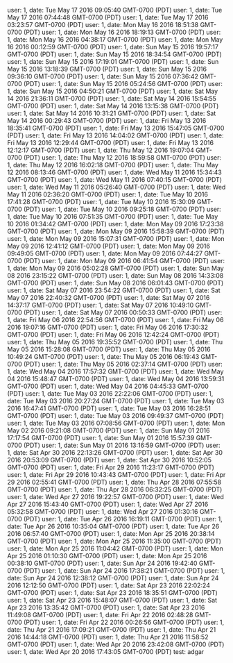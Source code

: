 user: 1, date: Tue May 17 2016 09:05:40 GMT-0700 (PDT)
user: 1, date: Tue May 17 2016 07:44:48 GMT-0700 (PDT)
user: 1, date: Tue May 17 2016 03:23:57 GMT-0700 (PDT)
user: 1, date: Mon May 16 2016 18:51:38 GMT-0700 (PDT)
user: 1, date: Mon May 16 2016 18:19:13 GMT-0700 (PDT)
user: 1, date: Mon May 16 2016 04:38:17 GMT-0700 (PDT)
user: 1, date: Mon May 16 2016 00:12:59 GMT-0700 (PDT)
user: 1, date: Sun May 15 2016 19:57:17 GMT-0700 (PDT)
user: 1, date: Sun May 15 2016 18:34:54 GMT-0700 (PDT)
user: 1, date: Sun May 15 2016 17:19:01 GMT-0700 (PDT)
user: 1, date: Sun May 15 2016 13:18:39 GMT-0700 (PDT)
user: 1, date: Sun May 15 2016 09:36:10 GMT-0700 (PDT)
user: 1, date: Sun May 15 2016 07:36:42 GMT-0700 (PDT)
user: 1, date: Sun May 15 2016 05:24:56 GMT-0700 (PDT)
user: 1, date: Sun May 15 2016 04:50:21 GMT-0700 (PDT)
user: 1, date: Sat May 14 2016 21:36:11 GMT-0700 (PDT)
user: 1, date: Sat May 14 2016 15:54:55 GMT-0700 (PDT)
user: 1, date: Sat May 14 2016 13:15:38 GMT-0700 (PDT)
user: 1, date: Sat May 14 2016 10:31:21 GMT-0700 (PDT)
user: 1, date: Sat May 14 2016 00:29:43 GMT-0700 (PDT)
user: 1, date: Fri May 13 2016 18:35:41 GMT-0700 (PDT)
user: 1, date: Fri May 13 2016 15:47:05 GMT-0700 (PDT)
user: 1, date: Fri May 13 2016 14:04:02 GMT-0700 (PDT)
user: 1, date: Fri May 13 2016 12:29:44 GMT-0700 (PDT)
user: 1, date: Fri May 13 2016 12:12:17 GMT-0700 (PDT)
user: 1, date: Thu May 12 2016 19:07:04 GMT-0700 (PDT)
user: 1, date: Thu May 12 2016 18:59:58 GMT-0700 (PDT)
user: 1, date: Thu May 12 2016 16:02:18 GMT-0700 (PDT)
user: 1, date: Thu May 12 2016 08:13:46 GMT-0700 (PDT)
user: 1, date: Wed May 11 2016 15:34:43 GMT-0700 (PDT)
user: 1, date: Wed May 11 2016 07:40:15 GMT-0700 (PDT)
user: 1, date: Wed May 11 2016 05:26:40 GMT-0700 (PDT)
user: 1, date: Wed May 11 2016 02:36:20 GMT-0700 (PDT)
user: 1, date: Tue May 10 2016 17:41:28 GMT-0700 (PDT)
user: 1, date: Tue May 10 2016 15:30:09 GMT-0700 (PDT)
user: 1, date: Tue May 10 2016 09:25:18 GMT-0700 (PDT)
user: 1, date: Tue May 10 2016 07:51:35 GMT-0700 (PDT)
user: 1, date: Tue May 10 2016 01:34:42 GMT-0700 (PDT)
user: 1, date: Mon May 09 2016 17:23:38 GMT-0700 (PDT)
user: 1, date: Mon May 09 2016 15:58:39 GMT-0700 (PDT)
user: 1, date: Mon May 09 2016 15:07:31 GMT-0700 (PDT)
user: 1, date: Mon May 09 2016 12:41:12 GMT-0700 (PDT)
user: 1, date: Mon May 09 2016 09:49:05 GMT-0700 (PDT)
user: 1, date: Mon May 09 2016 07:44:27 GMT-0700 (PDT)
user: 1, date: Mon May 09 2016 06:41:54 GMT-0700 (PDT)
user: 1, date: Mon May 09 2016 05:02:28 GMT-0700 (PDT)
user: 1, date: Sun May 08 2016 23:15:22 GMT-0700 (PDT)
user: 1, date: Sun May 08 2016 14:33:08 GMT-0700 (PDT)
user: 1, date: Sun May 08 2016 06:01:43 GMT-0700 (PDT)
user: 1, date: Sat May 07 2016 23:54:22 GMT-0700 (PDT)
user: 1, date: Sat May 07 2016 22:40:32 GMT-0700 (PDT)
user: 1, date: Sat May 07 2016 14:37:17 GMT-0700 (PDT)
user: 1, date: Sat May 07 2016 10:49:10 GMT-0700 (PDT)
user: 1, date: Sat May 07 2016 00:50:33 GMT-0700 (PDT)
user: 1, date: Fri May 06 2016 22:54:56 GMT-0700 (PDT)
user: 1, date: Fri May 06 2016 19:07:16 GMT-0700 (PDT)
user: 1, date: Fri May 06 2016 17:30:32 GMT-0700 (PDT)
user: 1, date: Fri May 06 2016 12:42:24 GMT-0700 (PDT)
user: 1, date: Thu May 05 2016 19:35:52 GMT-0700 (PDT)
user: 1, date: Thu May 05 2016 15:28:08 GMT-0700 (PDT)
user: 1, date: Thu May 05 2016 10:49:24 GMT-0700 (PDT)
user: 1, date: Thu May 05 2016 06:19:43 GMT-0700 (PDT)
user: 1, date: Thu May 05 2016 02:37:14 GMT-0700 (PDT)
user: 1, date: Wed May 04 2016 17:57:32 GMT-0700 (PDT)
user: 1, date: Wed May 04 2016 15:48:47 GMT-0700 (PDT)
user: 1, date: Wed May 04 2016 13:59:31 GMT-0700 (PDT)
user: 1, date: Wed May 04 2016 04:45:33 GMT-0700 (PDT)
user: 1, date: Tue May 03 2016 22:22:06 GMT-0700 (PDT)
user: 1, date: Tue May 03 2016 20:27:24 GMT-0700 (PDT)
user: 1, date: Tue May 03 2016 16:47:41 GMT-0700 (PDT)
user: 1, date: Tue May 03 2016 16:28:51 GMT-0700 (PDT)
user: 1, date: Tue May 03 2016 09:49:37 GMT-0700 (PDT)
user: 1, date: Tue May 03 2016 07:08:56 GMT-0700 (PDT)
user: 1, date: Mon May 02 2016 09:21:08 GMT-0700 (PDT)
user: 1, date: Sun May 01 2016 17:17:54 GMT-0700 (PDT)
user: 1, date: Sun May 01 2016 15:57:39 GMT-0700 (PDT)
user: 1, date: Sun May 01 2016 13:16:59 GMT-0700 (PDT)
user: 1, date: Sat Apr 30 2016 22:13:26 GMT-0700 (PDT)
user: 1, date: Sat Apr 30 2016 20:53:09 GMT-0700 (PDT)
user: 1, date: Sat Apr 30 2016 10:52:05 GMT-0700 (PDT)
user: 1, date: Fri Apr 29 2016 11:23:17 GMT-0700 (PDT)
user: 1, date: Fri Apr 29 2016 10:43:43 GMT-0700 (PDT)
user: 1, date: Fri Apr 29 2016 02:55:41 GMT-0700 (PDT)
user: 1, date: Thu Apr 28 2016 07:55:58 GMT-0700 (PDT)
user: 1, date: Thu Apr 28 2016 06:32:25 GMT-0700 (PDT)
user: 1, date: Wed Apr 27 2016 19:22:57 GMT-0700 (PDT)
user: 1, date: Wed Apr 27 2016 15:43:40 GMT-0700 (PDT)
user: 1, date: Wed Apr 27 2016 05:32:58 GMT-0700 (PDT)
user: 1, date: Wed Apr 27 2016 01:30:16 GMT-0700 (PDT)
user: 1, date: Tue Apr 26 2016 16:19:11 GMT-0700 (PDT)
user: 1, date: Tue Apr 26 2016 10:35:04 GMT-0700 (PDT)
user: 1, date: Tue Apr 26 2016 06:57:40 GMT-0700 (PDT)
user: 1, date: Mon Apr 25 2016 20:38:14 GMT-0700 (PDT)
user: 1, date: Mon Apr 25 2016 11:35:00 GMT-0700 (PDT)
user: 1, date: Mon Apr 25 2016 11:04:42 GMT-0700 (PDT)
user: 1, date: Mon Apr 25 2016 01:10:30 GMT-0700 (PDT)
user: 1, date: Mon Apr 25 2016 00:38:10 GMT-0700 (PDT)
user: 1, date: Sun Apr 24 2016 19:42:40 GMT-0700 (PDT)
user: 1, date: Sun Apr 24 2016 17:38:21 GMT-0700 (PDT)
user: 1, date: Sun Apr 24 2016 12:38:12 GMT-0700 (PDT)
user: 1, date: Sun Apr 24 2016 12:12:50 GMT-0700 (PDT)
user: 1, date: Sat Apr 23 2016 22:02:24 GMT-0700 (PDT)
user: 1, date: Sat Apr 23 2016 18:35:51 GMT-0700 (PDT)
user: 1, date: Sat Apr 23 2016 15:48:07 GMT-0700 (PDT)
user: 1, date: Sat Apr 23 2016 13:35:42 GMT-0700 (PDT)
user: 1, date: Sat Apr 23 2016 11:49:08 GMT-0700 (PDT)
user: 1, date: Fri Apr 22 2016 02:48:28 GMT-0700 (PDT)
user: 1, date: Fri Apr 22 2016 00:26:56 GMT-0700 (PDT)
user: 1, date: Thu Apr 21 2016 17:09:21 GMT-0700 (PDT)
user: 1, date: Thu Apr 21 2016 14:44:18 GMT-0700 (PDT)
user: 1, date: Thu Apr 21 2016 11:58:52 GMT-0700 (PDT)
user: 1, date: Wed Apr 20 2016 23:42:08 GMT-0700 (PDT)
user: 1, date: Wed Apr 20 2016 17:43:05 GMT-0700 (PDT)
test: adgar
